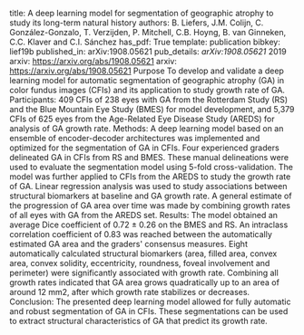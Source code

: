 title: A deep learning model for segmentation of geographic atrophy to study its long-term natural history
authors: B. Liefers, J.M. Colijn, C. González-Gonzalo, T. Verzijden, P. Mitchell, C.B. Hoyng, B. van Ginneken, C.C. Klaver and C.I. Sánchez
has_pdf: True
template: publication
bibkey: lief19b
published_in: arXiv:1908.05621
pub_details: <i>arXiv:1908.05621</i> 2019
arxiv: https://arxiv.org/abs/1908.05621
arxiv: https://arxiv.org/abs/1908.05621
Purpose To develop and validate a deep learning model for automatic segmentation of geographic atrophy (GA) in color fundus images (CFIs) and its application to study growth rate of GA. Participants: 409 CFIs of 238 eyes with GA from the Rotterdam Study (RS) and the Blue Mountain Eye Study (BMES) for model development, and 5,379 CFIs of 625 eyes from the Age-Related Eye Disease Study (AREDS) for analysis of GA growth rate. Methods: A deep learning model based on an ensemble of encoder-decoder architectures was implemented and optimized for the segmentation of GA in CFIs. Four experienced graders delineated GA in CFIs from RS and BMES. These manual delineations were used to evaluate the segmentation model using 5-fold cross-validation. The model was further applied to CFIs from the AREDS to study the growth rate of GA. Linear regression analysis was used to study associations between structural biomarkers at baseline and GA growth rate. A general estimate of the progression of GA area over time was made by combining growth rates of all eyes with GA from the AREDS set. Results: The model obtained an average Dice coefficient of 0.72 ± 0.26 on the BMES and RS. An intraclass correlation coefficient of 0.83 was reached between the automatically estimated GA area and the graders' consensus measures. Eight automatically calculated structural biomarkers (area, filled area, convex area, convex solidity, eccentricity, roundness, foveal involvement and perimeter) were significantly associated with growth rate. Combining all growth rates indicated that GA area grows quadratically up to an area of around 12 mm2, after which growth rate stabilizes or decreases. Conclusion: The presented deep learning model allowed for fully automatic and robust segmentation of GA in CFIs. These segmentations can be used to extract structural characteristics of GA that predict its growth rate.

